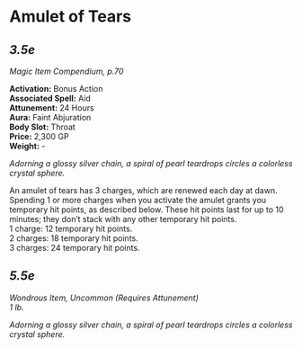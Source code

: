 # Amulet of Tears

*3.5e*
---
*Magic Item Compendium, p.70*

**Activation:** Bonus Action  
**Associated Spell:** Aid  
**Attunement:** 24 Hours  
**Aura:** Faint Abjuration  
**Body Slot:** Throat  
**Price:** 2,300 GP  
**Weight:** -

*Adorning a glossy silver chain, a spiral of pearl teardrops circles a colorless crystal sphere.*

An amulet of tears has 3 charges, which are renewed each day at dawn. Spending 1 or more charges when you activate the amulet grants you temporary hit points, as described below. These hit points last for up to 10 minutes; they don’t stack with any other temporary hit points.  
1 charge: 12 temporary hit points.  
2 charges: 18 temporary hit points.  
3 charges: 24 temporary hit points.  


*5.5e*
---
*Wondrous Item, Uncommon (Requires Attunement)*  
*1 lb.*  

*Adorning a glossy silver chain, a spiral of pearl teardrops circles a colorless crystal sphere.*

